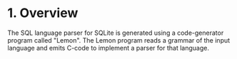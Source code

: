 # 1\. Overview


The SQL language parser for SQLite is generated using a code\-generator
program called "Lemon". The Lemon program reads a grammar of the input
language and emits C\-code to implement a parser for that language.




